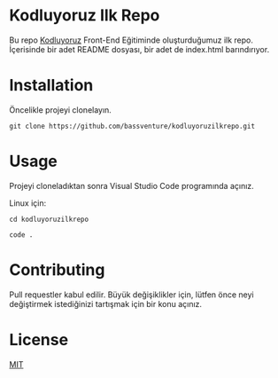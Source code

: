 # **Kodluyoruz Ilk Repo**

Bu repo [Kodluyoruz](https://kodluyoruz.org/tr/kodluyoruz/) Front-End Eğitiminde oluşturduğumuz ilk repo. İçerisinde bir adet README dosyası, bir adet de index.html barındırıyor.

# **Installation**

Öncelikle projeyi clonelayın.

```git clone https://github.com/bassventure/kodluyoruzilkrepo.git```

# **Usage**

Projeyi cloneladıktan sonra Visual Studio Code programında açınız.

Linux için:

```cd kodluyoruzilkrepo```

```code .``` 

# **Contributing**
Pull requestler kabul edilir. Büyük değişiklikler için, lütfen önce neyi değiştirmek istediğinizi tartışmak için bir konu açınız.

# **License**

[MIT](https://choosealicense.com/licenses/mit/)

